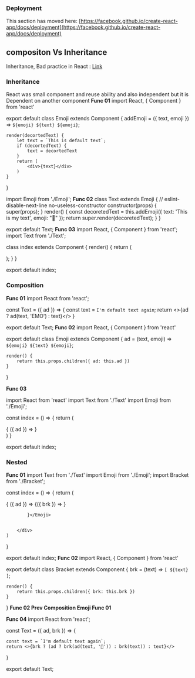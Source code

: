 ### Deployment

This section has moved here: [https://facebook.github.io/create-react-app/docs/deployment](https://facebook.github.io/create-react-app/docs/deployment)


## compositon Vs Inheritance
Inheritance, Bad practice in React : [Link](https://reactjs.org/docs/composition-vs-inheritance.html)


### Inheritance
React was small component and reuse ability
and also independent
but it is Dependent on another component
**Func 01**
import React, { Component } from 'react'

export default class Emoji extends Component {
    addEmoji = ({ text, emoji }) => `${emoji} ${text} ${emoji}`;

    render(decortedText) {
        let text = `This is default text`;
        if (decortedText) {
            text = decortedText
        }
        return (
            <div>{text}</div>
        )
    }
}


import Emoji from './Emoji';
**Func 02**
class Text extends Emoji {
    // eslint-disable-next-line no-useless-constructor
    constructor(props) {
        super(props);
    }
    render() {
        const decoretedText = this.addEmoji({ text: 'This is my text', emoji: "📧" });
        return super.render(decoretedText);
    }
}

export default Text;
**Func 03**
import React, { Component } from 'react';
import Text from './Text';

class index extends Component {
    render() {
        return (
            <div>
                <Text />
            </div>
        );
    }
}

export default index;


### Composition
**Func 01**
import React from 'react';

const Text = ({ ad }) => {
    const text = `I'm default text again`;
    return <>{ad ? ad(text, 'EMO') : text}</>
}

export default Text;
**Func 02**
import React, { Component } from 'react'

export default class Emoji extends Component {
    ad = (text, emoji) => `${emoji} ${text} ${emoji}`;

    render() {
        return this.props.children({ ad: this.ad })
    }
}

**Func 03**

import React from 'react'
import Text from './Text'
import Emoji from './Emoji';

const index = () => {
    return (
        <div><Emoji>{
            ({ ad }) => <Text ad={ad} />
        }</Emoji></div>
    )
}

export default index;

### Nested
**Func 01**
import Text from './Text'
import Emoji from './Emoji';
import Bracket from './Bracket';

const index = () => {
    return (
        <div>
            <Emoji>{
                ({ ad }) => <Bracket>
                    {({ brk }) => <Text ad={ad} brk={brk} />}
                </Bracket>

            }</Emoji>


        </div>
    )
}

export default index;
**Func 02**
import React, { Component } from 'react'

export default class Bracket extends Component {
    brk = (text) => `[ ${text} ]`;

    render() {
        return this.props.children({ brk: this.brk })
    }
}
**Func 02 Prev Composition Emoji Func 01**


**Func 04**
import React from 'react';

const Text = ({ ad, brk }) => {

    const text = `I'm default text again`;
    return <>{brk ? (ad ? brk(ad(text, '🍎')) : brk(text)) : text}</>
}

export default Text;



